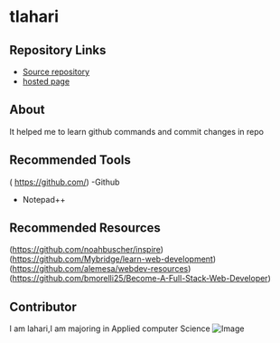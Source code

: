 # tlahari
## Repository Links
- [Source repository](https://github.com/Thamatamlahari/tlahari)
- [hosted page]( https://thamatamlahari.github.io/tlahari/)
## About
It helped me to learn github commands and commit changes in repo
## Recommended Tools
( https://github.com/) -Github
- Notepad++
## Recommended Resources
(https://github.com/noahbuscher/inspire)
(https://github.com/Mybridge/learn-web-development)
(https://github.com/alemesa/webdev-resources)
(https://github.com/bmorelli25/Become-A-Full-Stack-Web-Developer)
## Contributor
I am lahari,I am majoring in Applied computer Science
 ![Image](http://www.safari-guide.co.uk/images/cameras/fujifilm-hs30exr/Sample-01-large.jpg)




